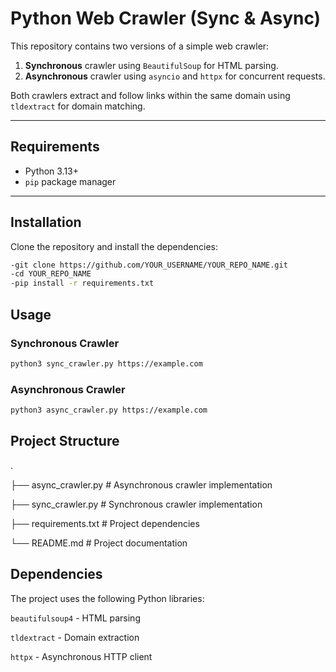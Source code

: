 # Python Web Crawler (Sync & Async)

This repository contains two versions of a simple web crawler:
1. **Synchronous** crawler using `BeautifulSoup` for HTML parsing.
2. **Asynchronous** crawler using `asyncio` and `httpx` for concurrent requests.

Both crawlers extract and follow links within the same domain using `tldextract` for domain matching.

---

## Requirements
- Python 3.13+
- `pip` package manager

---

## Installation
Clone the repository and install the dependencies:
```bash
-git clone https://github.com/YOUR_USERNAME/YOUR_REPO_NAME.git
-cd YOUR_REPO_NAME
-pip install -r requirements.txt
```


## Usage
### Synchronous Crawler
```bash
python3 sync_crawler.py https://example.com
```
### Asynchronous Crawler
```bash
python3 async_crawler.py https://example.com
```
## Project Structure
 .

├── async_crawler.py      # Asynchronous crawler implementation

├── sync_crawler.py       # Synchronous crawler implementation

├── requirements.txt      # Project dependencies

└── README.md             # Project documentation

## Dependencies
The project uses the following Python libraries:

`beautifulsoup4` - HTML parsing

`tldextract` - Domain extraction

`httpx` - Asynchronous HTTP client

